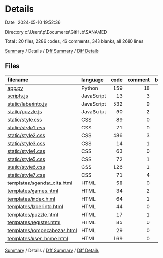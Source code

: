 # Details

Date : 2024-05-10 19:52:36

Directory c:\\Users\\p\\Documents\\GitHub\\SANAMED

Total : 20 files,  2286 codes, 46 comments, 348 blanks, all 2680 lines

[Summary](results.md) / Details / [Diff Summary](diff.md) / [Diff Details](diff-details.md)

## Files
| filename | language | code | comment | blank | total |
| :--- | :--- | ---: | ---: | ---: | ---: |
| [app.py](/app.py) | Python | 159 | 18 | 40 | 217 |
| [scripts.js](/scripts.js) | JavaScript | 13 | 3 | 4 | 20 |
| [static/laberinto.js](/static/laberinto.js) | JavaScript | 532 | 9 | 44 | 585 |
| [static/puzzle.js](/static/puzzle.js) | JavaScript | 90 | 2 | 12 | 104 |
| [static/style.css](/static/style.css) | CSS | 89 | 0 | 23 | 112 |
| [static/style1.css](/static/style1.css) | CSS | 71 | 0 | 17 | 88 |
| [static/style2.css](/static/style2.css) | CSS | 486 | 3 | 88 | 577 |
| [static/style3.css](/static/style3.css) | CSS | 14 | 1 | 3 | 18 |
| [static/style4.css](/static/style4.css) | CSS | 63 | 0 | 29 | 92 |
| [static/style5.css](/static/style5.css) | CSS | 72 | 1 | 6 | 79 |
| [static/style6.css](/static/style6.css) | CSS | 126 | 1 | 5 | 132 |
| [static/style7.css](/static/style7.css) | CSS | 71 | 4 | 27 | 102 |
| [templates/agendar_cita.html](/templates/agendar_cita.html) | HTML | 58 | 0 | 12 | 70 |
| [templates/games.html](/templates/games.html) | HTML | 34 | 2 | 10 | 46 |
| [templates/index.html](/templates/index.html) | HTML | 64 | 1 | 8 | 73 |
| [templates/laberinto.html](/templates/laberinto.html) | HTML | 44 | 0 | 10 | 54 |
| [templates/puzzle.html](/templates/puzzle.html) | HTML | 17 | 1 | 2 | 20 |
| [templates/register.html](/templates/register.html) | HTML | 85 | 0 | 3 | 88 |
| [templates/rompecabezas.html](/templates/rompecabezas.html) | HTML | 29 | 0 | 3 | 32 |
| [templates/user_home.html](/templates/user_home.html) | HTML | 169 | 0 | 2 | 171 |

[Summary](results.md) / Details / [Diff Summary](diff.md) / [Diff Details](diff-details.md)
